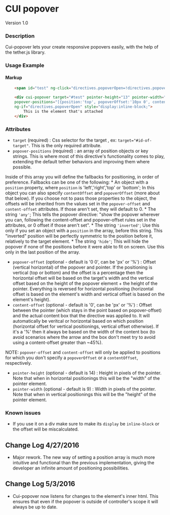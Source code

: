 # CUI popover
Version 1.0


### Description
Cui-popover lets your create responsive popovers easily, with the help of the tether.js library.

### Usage Example
#### Markup
```html
    <span id="test" ng-click="directives.popoverOpen=!directives.popoverOpen">This is the target attachment!</span>

    <div cui-popover target="#test" pointer-height="13" pointer-width="10"
    popover-positions="[{position:'top', popoverOffset:'10px 0', contentOffset:'0'},'any']"
    ng-if="directives.popoverOpen" style="display:inline-block;">
        This is the element that's attached
    </div>
```

### Attributes
* `target` (required) : Css selector for the target , ex: `target="#id-of-target"`. This is the only required attribute.
* `popover-positions` (required) : an array of position objects or key strings. This is where most of this directive's functionality comes to play, extending the default tether behaviors and improving them where possible.

Inside of this array you will define the fallbacks for positioning, in order of preference. Fallbacks can be one of the following:
    * An object with a `position` property, where `position` is 'left','right','top' or 'bottom'; In this object you can also specify `contentOffset` and `popoverOffset` (more about that below). If you choose not to pass those properties to the object, the offsets will be inherited from the values set in the `popover-offset` and `content-offset` attributes. If those aren't set, they will default to 0.
    * The string `'any'`; This tells the popover directive: "show the popover wherever you can, following the content-offset and popover-offset rules set in the attributes, or 0 offset if those aren't set".
    * The string `'inverted'`; Use this only if you set an object with a `position` in the array, before this string. This "inverted" position will be perfectly symmetric to the position before it, relatively to the target element.
    * The string `'hide'`; This will hide the popover if none of the positions before it were able to fit on screen. Use this only in the last position of the array.

* `popover-offset` (optional - default is '0 0', can be 'px' or '%') : Offset (vertical horizontal) of the popover and pointer. If the positioning is vertical (top or bottom) and the offset is a percentage then the horizontal offset will be based on the target's width and the vertical offset based on the height of the popover element + the height of the pointer. Everything is reversed for horizontal positioning (horizontal offset is based on the element's width and vertical offset is based on the element's height).
* `content-offset` (optional - default is '0', can be 'px' or '%') : Offset between the pointer (which stays in the point based on popover-offset) and the actual content box that the directive was applied to. It will automatically be veritcal or horizontal based on which position (horizontal offset for vertical positionings, vertical offset otherwise). If it's a '%' then it always be based on the width of the content box (to avoid scenarios where the arrow and the box don't meet try to avoid using a content-offset greater than ~45%).

NOTE: `popover-offset` and `content-offset` will only be applied to positions for which you don't specify a `popoverOffset` or a `contentOffset`, respectively.

* `pointer-height` (optional - default is 14) : Height in pixels of the pointer. Note that when in horizontal positionings this will be the "width" of the pointer element.
* `pointer-width` (optional - default is 9) : Width in pixels of the pointer. Note that when in vertical positionings this will be the "height" of the pointer element.

### Known issues
* If you use it on a div make sure to make its `display` be `inline-block` or the offset will be miscalculated.


## Change Log 4/27/2016

* Major rework. The new way of setting a position array is much more intuitive and functional than the previous implementation, giving the developer an infinite amount of positioning possibilities.

## Change Log 5/3/2016

* Cui-popover now listens for changes to the element's inner html. This ensures that even if the popover is outside of controller's scope it will always be up to date.